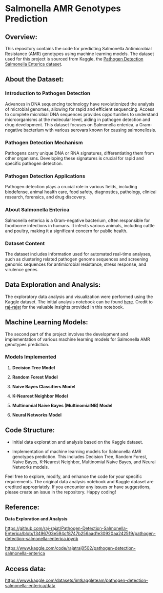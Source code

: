 # **Salmonella AMR Genotypes Prediction**

## **Overview:**

This repository contains the code for predicting Salmonella Antimicrobial Resistance (AMR) genotypes using machine learning models. The dataset used for this project is sourced from Kaggle, the [Pathogen Detection Salmonella Enterica dataset](https://www.kaggle.com/datasets/imtkaggleteam/pathogen-detection-salmonella-enterica/data).

## **About the Dataset:**

### **Introduction to Pathogen Detection**

Advances in DNA sequencing technology have revolutionized the analysis of microbial genomes, allowing for rapid and efficient sequencing. Access to complete microbial DNA sequences provides opportunities to understand microorganisms at the molecular level, aiding in pathogen detection and drug development. This dataset focuses on Salmonella enterica, a Gram-negative bacterium with various serovars known for causing salmonellosis.

### **Pathogen Detection Mechanism**

Pathogens carry unique DNA or RNA signatures, differentiating them from other organisms. Developing these signatures is crucial for rapid and specific pathogen detection.

### **Pathogen Detection Applications**

Pathogen detection plays a crucial role in various fields, including biodefense, animal health care, food safety, diagnostics, pathology, clinical research, forensics, and drug discovery.

### **About Salmonella Enterica**

Salmonella enterica is a Gram-negative bacterium, often responsible for foodborne infections in humans. It infects various animals, including cattle and poultry, making it a significant concern for public health.

### **Dataset Content**

The dataset includes information used for automated real-time analyses, such as clustering related pathogen genome sequences and screening genomic sequences for antimicrobial resistance, stress response, and virulence genes.

## **Data Exploration and Analysis:**

The exploratory data analysis and visualization were performed using the Kaggle dataset. The initial analysis notebook can be found [here](https://github.com/raj-rajat/Pathogen-Detection-Salmonella-Enterica/blob/13496703e594cf8747b256aad1e30920aa242519/pathogen-detection-salmonella-enterica.ipynb). Credit to [raj-rajat](https://github.com/raj-rajat) for the valuable insights provided in this notebook.

## **Machine Learning Models:**

The second part of the project involves the development and implementation of various machine learning models for Salmonella AMR genotypes prediction.

### **Models Implemented**

1.  **Decision Tree Model**

2.  **Random Forest Model**

3.  **Naive Bayes Classifiers Model**

4.  **K-Nearest Neighbor Model**

5.  **Multinomial Naive Bayes (MultinomialNB) Model**

6.  **Neural Networks Model**

## **Code Structure:**

-   Initial data exploration and analysis based on the Kaggle dataset.

-   Implementation of machine learning models for Salmonella AMR genotypes prediction. This includes Decision Tree, Random Forest, Naive Bayes, K-Nearest Neighbor, Multinomial Naive Bayes, and Neural Networks models.

Feel free to explore, modify, and enhance the code for your specific requirements. The original data analysis notebook and Kaggle dataset are credited appropriately. If you encounter any issues or have suggestions, please create an issue in the repository. Happy coding!

## Reference:

**Data Exploration and Analysis**

<https://github.com/raj-rajat/Pathogen-Detection-Salmonella-Enterica/blob/13496703e594cf8747b256aad1e30920aa242519/pathogen-detection-salmonella-enterica.ipynb>

<https://www.kaggle.com/code/rajatraj0502/pathogen-detection-salmonella-enterica>

## Access data:

<https://www.kaggle.com/datasets/imtkaggleteam/pathogen-detection-salmonella-enterica/data>
